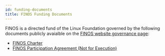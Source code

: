 ```yaml
---
id: funding-documents
title: FINOS Funding Documents
---
```


FINOS is a directed fund of the Linux Foundation governed by the following documents publicly avaialble on the [FINOS website governance page](finos.org/governance): 

- [FINOS Charter](https://www.finos.org/hubfs/FINOS%20Charter%20(2024-12-09).pdf)
- [FINOS Participation Agreement (Not for Execution)](https://www.finos.org/hubfs/FINOS%20Foundation%20-%20Participation%20Agreement%20(rev.%2011-26-2024)%20-%20Not%20For%20Execution.pdf)


